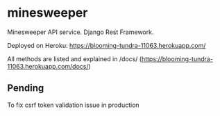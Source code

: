 # minesweeper
Minesweeper API service.
Django Rest Framework.

Deployed on Heroku: https://blooming-tundra-11063.herokuapp.com/

All methods are listed and explained in /docs/ 
(https://blooming-tundra-11063.herokuapp.com/docs/)

## Pending
To fix csrf token validation issue in production
